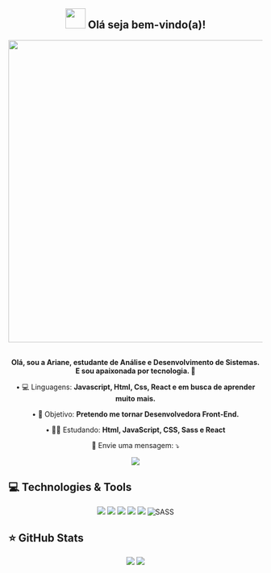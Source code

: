 <span align="center">

## <img src="https://i.imgur.com/0hdZ65D.gif" width="40px"> Olá seja bem-vindo(a)!</h2>

</span>

<div align="center">

<img src="https://media.giphy.com/media/L1R1tvI9svkIWwpVYr/giphy.gif" width="600px" />

</div>

<br>
<p align="center">
   <strong>Olá, sou a Ariane, estudante de Análise e Desenvolvimento de Sistemas.</strong><br />
   <strong>E sou apaixonada por tecnologia. 💓</strong>
</p>

<p align="center">
 • 💻  Linguagens: <strong>Javascript, Html, Css, React e em busca de aprender muito mais.</strong>
</p>  

<p align="center">
 • 🎯  Objetivo: <strong>Pretendo me tornar Desenvolvedora Front-End.</strong>
</p> 

<p align="center">
 • 👩‍💻  Estudando: <strong> Html, JavaScript, CSS, Sass e React</strong>
</p> 



<p align="center">
  💌 Envie uma mensagem: ⤵️
</p>

<p align="center">
    <a href="https://www.facebook.com/ariane.brum.54" alt="Facebook">
  <img src="https://img.shields.io/badge/-Facebook-3b5998?style=flat-square&logo=facebook&logoColor=white&link=https://www.facebook.com/ariane.brum.54"/></a>
 </p> 
 
 ## 💻 Technologies & Tools

<p align="center">
  
 
<img src="https://img.shields.io/badge/JavaScript-F7DF1E?style=for-the-badge&logo=javascript&logoColor=black"/>
<img src="https://img.shields.io/badge/HTML5-E34F26?style=for-the-badge&logo=html5&logoColor=white"/>
<img src="https://img.shields.io/badge/CSS3-1572B6?style=for-the-badge&logo=css3&logoColor=white"/>
<img src="https://img.shields.io/badge/GitHub-100000?style=for-the-badge&logo=github&logoColor=white"/>
<img src="https://img.shields.io/badge/React-20232A?style=for-the-badge&logo=react&logoColor=61DAFB"/>
<img alt="SASS" src="https://img.shields.io/badge/SASS-hotpink.svg?style=for-the-badge&logo=SASS&logoColor=white"/>

</p>

## ⭐ GitHub Stats

<p align = "center">
  <img src = "https://github-readme-stats.vercel.app/api?username=Ariane-Brum&show_icons=true&theme=tokyonight&line_height=27">
   <img src = "https://github-readme-stats.vercel.app/api/top-langs/?username=Ariane-Brum&langs_count=5&theme=tokyonight">
</p>
